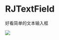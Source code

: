 # RJTextField
好看简单的文本输入框

![][image-1]

[image-1]:	http://upload-images.jianshu.io/upload_images/913574-851e36db83c65bfe.gif?imageMogr2/auto-orient/strip